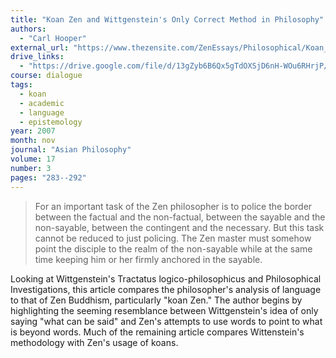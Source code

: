 ```yaml
---
title: "Koan Zen and Wittgenstein's Only Correct Method in Philosophy"
authors:
  - "Carl Hooper"
external_url: "https://www.thezensite.com/ZenEssays/Philosophical/Koan_Zen_and_Wittgenstein.html"
drive_links:
  - "https://drive.google.com/file/d/13gZyb6B6Qx5gTdOXSjD6nH-WOu6RHrjP/view?usp=sharing"
course: dialogue
tags:
  - koan
  - academic
  - language
  - epistemology
year: 2007
month: nov
journal: "Asian Philosophy"
volume: 17
number: 3
pages: "283--292"
---
```


> For an important task of the Zen philosopher is to police the border between the factual and the non-factual, between the sayable and the non-sayable, between the contingent and the necessary. But this task cannot be reduced to just policing. The Zen master must somehow point the disciple to the realm of the non-sayable while at the same time keeping him or her firmly anchored in the sayable.

Looking at Wittgenstein's Tractatus logico-philosophicus and Philosophical Investigations, this article compares the philosopher's analysis of language to that of Zen Buddhism, particularly "koan Zen." The author begins by highlighting the seeming resemblance between Wittgenstein's idea of only saying "what can be said" and Zen's attempts to use words to point to what is beyond words. Much of the remaining article compares Wittenstein's methodology with Zen's usage of koans.
